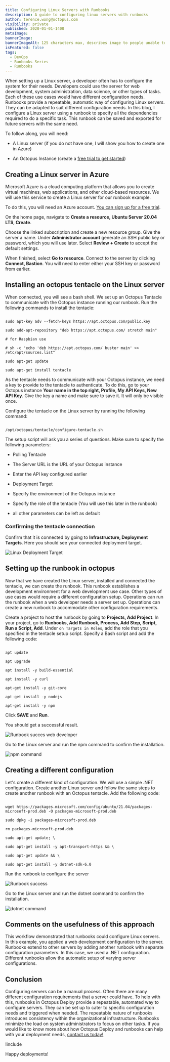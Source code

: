 ```yaml
---
title: Configuring Linux Servers with Runbooks
description: A guide to configuring linux servers with runbooks
author: terence.wong@octopus.com
visibility: private
published: 3020-01-01-1400
metaImage:
bannerImage:
bannerImageAlt: 125 characters max, describes image to people unable to see it.
isFeatured: false
tags:
  - DevOps
  - Runbooks Series
  - Runbooks
---
```


<!-- see https://github.com/OctopusDeploy/blog/blob/master/tags.txt for a comprehensive list of tags -->



When setting up a Linux server, a developer often has to configure the system for their needs. Developers could use the server for web development, system administration, data science, or other types of tasks. Each of these use cases would have different configuration needs. Runbooks provide a repeatable, automatic way of configuring Linux servers. They can be adapted to suit different configuration needs. In this blog, I configure a Linux server using a runbook to specify all the dependencies required to do a specific task. This runbook can be saved and exported for future servers with the same need.

To follow along, you will need:

- A Linux server (if you do not have one, I will show you how to create one in Azure)

- An Octopus Instance (create a [free trial to get started](https://octopus.com/docs/octopus-cloud))

## Creating a Linux server in Azure

Microsoft Azure is a cloud computing platform that allows you to create virtual machines, web applications, and other cloud-based resources. We will use this service to create a Linux server for our runbook example.

To do this, you will need an Azure account. [You can sign up for a free trial](https://portal.azure.com/).

On the home page, navigate to **Create a resource, Ubuntu Server 20.04 LTS, Create**.

Choose the linked subscription and create a new resource group. Give the server a name. Under **Administrator account** generate an SSH public key or password, which you will use later. Select **Review + Create** to accept the default settings.

When finished, select **Go to resource**. Connect to the server by clicking **Connect, Bastion**. You will need to enter either your SSH key or password from earlier.

## Installing an octopus tentacle on the Linux server

When connected, you will see a bash shell. We set up an Octopus Tentacle to communicate with the Octopus instance running our runbook. Run the following commands to install the tentacle:

```

sudo apt-key adv --fetch-keys https://apt.octopus.com/public.key

sudo add-apt-repository "deb https://apt.octopus.com/ stretch main"

# for Raspbian use

# sh -c "echo 'deb https://apt.octopus.com/ buster main' >> /etc/apt/sources.list"

sudo apt-get update

sudo apt-get install tentacle

```

As the tentacle needs to communicate with your Octopus instance, we need a key to provide to the tentacle to authenticate. To do this, go to your Octopus instance **Your name in the top right, Profile, My API Keys, New API Key**. Give the key a name and make sure to save it. It will only be visible once.

Configure the tentacle on the Linux server by running the following command:

```

/opt/octopus/tentacle/configure-tentacle.sh

```

The setup script will ask you a series of questions. Make sure to specify the following parameters:

- Polling Tentacle

- The Server URL is the URL of your Octopus instance

- Enter the API key configured earlier

- Deployment Target

- Specify the environment of the Octopus instance

- Specify the role of the tentacle (You will use this later in the runbook)

- all other parameters can be left as default

### Confirming the tentacle connection

Confirm that it is connected by going to **Infrastructure, Deployment Targets**. Here you should see your connected deployment target.

![Linux Deployment Target](linux-deployment-target.png "width=500")

## Setting up the runbook in octopus

Now that we have created the Linux server, installed and connected the tentacle, we can create the runbook. This runbook establishes a development environment for a web development use case. Other types of use cases would require a different configuration setup. Operations can run the runbook when a web developer needs a server set up. Operations can create a new runbook to accommodate other configuration requirements.

Create a project to host the runbook by going to **Projects, Add Project**. In your project, go to **Runbooks, Add Runbook, Process, Add Step, Script, Run a Script, Add**. Under `on Targets in Roles`, add the role that you specified in the tentacle setup script. Specify a Bash script and add the following code:

```

apt update

apt upgrade

apt install -y build-essential

apt install -y curl

apt-get install -y git-core

apt-get install -y nodejs

apt-get install -y npm

```

Click **SAVE** and **Run**.

You should get a successful result.

![Runbook succes web developer](runbook-web-success.png "width=500")

Go to the Linux server and run the npm command to confirm the installation.

![npm command](npm.png "width=500")

## Creating a different configuration

Let's create a different kind of configuration. We will use a simple .NET configuration. Create another Linux server and follow the same steps to create another runbook with an Octopus tentacle. Add the following code:

```

wget https://packages.microsoft.com/config/ubuntu/21.04/packages-microsoft-prod.deb -O packages-microsoft-prod.deb

sudo dpkg -i packages-microsoft-prod.deb

rm packages-microsoft-prod.deb

sudo apt-get update; \

sudo apt-get install -y apt-transport-https && \

sudo apt-get update && \

sudo apt-get install -y dotnet-sdk-6.0

```

Run the runbook to configure the server

![Runbook success](runbook-web-success.png "width=500")

Go to the Linux server and run the dotnet command to confirm the installation.

![dotnet command](dotnet.png "width=500")

## Comments on the usefulness of this approach

This workflow demonstrated that runbooks could configure Linux servers. In this example, you applied a web development configuration to the server. Runbooks extend to other servers by adding another runbook with separate configuration parameters. In this case, we used a .NET configuration. Different runbooks allow the automatic setup of varying server configurations.

## Conclusion

Configuring servers can be a manual process. Often there are many different configuration requirements that a server could have. To help with this, runbooks in Octopus Deploy provide a repeatable, automated way to configure servers. They can be set up to cater to specific configuration needs and triggered when needed. The repeatable nature of runbooks introduces consistency within the organizational infrastructure. Runbooks minimize the load on system administrators to focus on other tasks. If you would like to know more about how Octopus Deploy and runbooks can help with your deployment needs, [contact us today!](sales@octopus.com)


!include <q2-2022-newsletter-cta>

Happy deployments!
